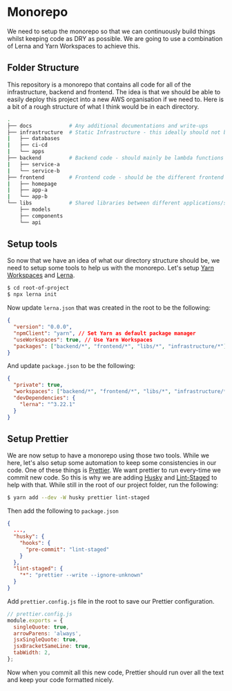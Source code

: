 # Monorepo

We need to setup the monorepo so that we can continuously build things whilst keeping code as DRY as possible. We are going to use a combination of Lerna and Yarn Workspaces to achieve this.

## Folder Structure

This repository is a monorepo that contains all code for all of the infrastructure, backend and frontend. The idea is that we should be able to easily deploy this project into a new AWS organisation if we need to. Here is a bit of a rough structure of what I think would be in each directory.

```bash
.
├── docs            # Any additional documentations and write-ups
├── infrastructure  # Static Infrastructure - this ideally should not be changing often once its setup
|   ├── databases
|   ├── ci-cd
|   └── apps
├── backend         # Backend code - should mainly be lambda functions and services
|   ├── service-a
|   └── service-b
├── frontend        # Frontend code - should be the different frontend apps
|   ├── homepage
|   ├── app-a
|   └── app-b
└── libs            # Shared libraries between different applications/services
    ├── models
    ├── components
    └── api
```

## Setup tools

So now that we have an idea of what our directory structure should be, we need to setup some tools to help us with the monorepo. Let's setup [Yarn Workspaces](https://classic.yarnpkg.com/en/docs/workspaces/) and [Lerna](https://github.com/lerna/lerna).

```bash
$ cd root-of-project
$ npx lerna init
```

Now update `lerna.json` that was created in the root to be the following:

```json
{
  "version": "0.0.0",
  "npmClient": "yarn", // Set Yarn as default package manager
  "useWorkspaces": true, // Use Yarn Workspaces
  "packages": ["backend/*", "frontend/*", "libs/*", "infrastructure/*"] // Set all the packages in the monorepo based on our folder structure
}
```

And update `package.json` to be the following:

```json
{
  "private": true,
  "workspaces": ["backend/*", "frontend/*", "libs/*", "infrastructure/*"],
  "devDependencies": {
    "lerna": "^3.22.1"
  }
}
```

## Setup Prettier

We are now setup to have a monorepo using those two tools. While we here, let's also setup some automation to keep some consistencies in our code. One of these things is [Prettier](https://prettier.io/). We want prettier to run every-time we commit new code. So this is why we are adding [Husky](https://github.com/typicode/husky) and [Lint-Staged](https://github.com/okonet/lint-staged) to help with that. While still in the root of our project folder, run the following:

```bash
$ yarn add --dev -W husky prettier lint-staged
```

Then add the following to `package.json`

```json
{
  ...,
  "husky": {
    "hooks": {
      "pre-commit": "lint-staged"
    }
  },
  "lint-staged": {
    "*": "prettier --write --ignore-unknown"
  }
}
```

Add `prettier.config.js` file in the root to save our Prettier configuration.

```js
// prettier.config.js
module.exports = {
  singleQuote: true,
  arrowParens: 'always',
  jsxSingleQuote: true,
  jsxBracketSameLine: true,
  tabWidth: 2,
};
```

Now when you commit all this new code, Prettier should run over all the text and keep your code formatted nicely.
